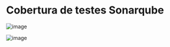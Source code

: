 # Cobertura de testes Sonarqube

![image](https://github.com/user-attachments/assets/025a420b-2129-49b5-b78c-de0a45fba291)


![image](https://github.com/user-attachments/assets/942f10a1-3898-4133-a376-486f9bed835e)

